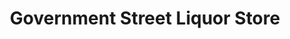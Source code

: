 ---
title: "Government Street Liquor Store"
url: /penticton/government-street-liquor-store/
shop: alcohol
---